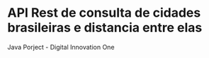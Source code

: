 # API Rest de consulta de cidades brasileiras e distancia entre elas
Java Porject - Digital Innovation One
